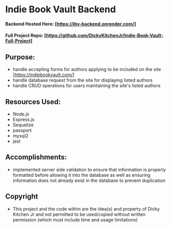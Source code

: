 # Indie Book Vault Backend
#### Backend Hosted Here: [https://ibv-backend.onrender.com/]
#### Full Project Repo: [https://github.com/DickyKitchenJr/Indie-Book-Vault-Full-Project]

## Purpose:

- handle accepting forms for authors applying to be included on the site [https://indiebookvault.com/]
- handle database request from the site for displaying listed authors
- handle CRUD operations for users maintaining the site's listed authors

## Resources Used: 

- Node.js
- Express.js
- Sequelize
- passport
- mysql2
- jest

## Accomplishments:

- implemented server side validation to ensure that information is properly formatted before allowing it into the database as well as ensuring information does not already exist in the database to prevent duplication

## Copyright

- This project and the code within are the idea(s) and property of Dicky Kitchen Jr and not permitted to be used/copied without written permission (which must include time and usage limitations)